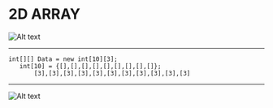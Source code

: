 # 2D ARRAY

![Alt text](image.png)

---

 ```
 int[][] Data = new int[10][3];
    int[10] = {[],[],[],[],[],[],[],[],[]}; 
        [3],[3],[3],[3],[3],[3],[3],[3],[3],[3],[3]
 ```
 ---

![Alt text](image-1.png)